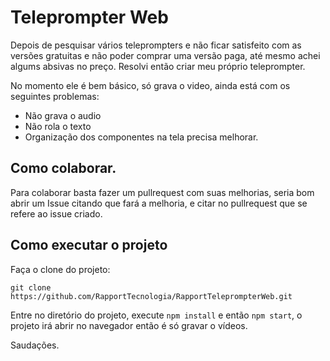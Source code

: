 # Teleprompter Web

Depois de pesquisar vários teleprompters e não ficar satisfeito com as versões gratuitas e não poder comprar uma versão paga, até mesmo achei algums absivas no preço. Resolvi então criar meu próprio teleprompter.

No momento ele é bem básico, só grava o video, ainda está com os seguintes problemas:

- Não grava o audio
- Não rola o texto
- Organização dos componentes na tela precisa melhorar.

## Como colaborar.
Para colaborar basta fazer um pullrequest com suas melhorias, seria bom abrir um Issue citando que fará a melhoria, e citar no pullrequest que se refere ao issue criado.

## Como executar o projeto

Faça o clone do projeto:

```
git clone https://github.com/RapportTecnologia/RapportTeleprompterWeb.git
```
Entre no diretório do projeto, execute `npm install` e então `npm start`, o projeto irá abrir no navegador então é só gravar o vídeos.

Saudações.

